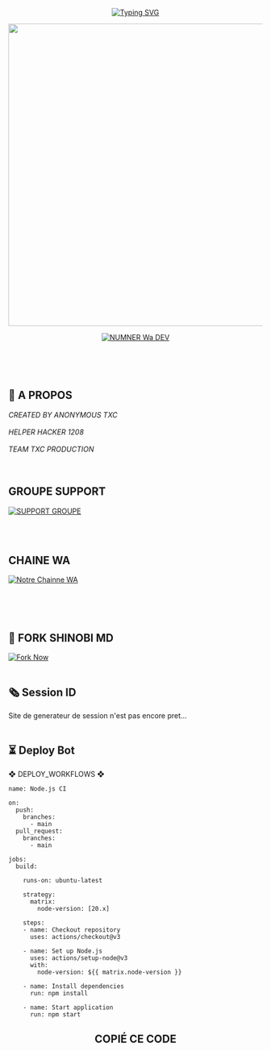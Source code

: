 <p align="center">
  <a href="https://git.io/typing-svg">
    <img src="https://readme-typing-svg.demolab.com?font=Poppins&size=120px&pause=1000&color=D7AF00&center=true&width=1500&height=300&lines=SHINOBI-MD" alt="Typing SVG" />
  </a>
</p>

<p align="center">
  <img src="https://files.catbox.moe/faao0n.jpg" width="600"/>
</p>

<p align="center">
<a
href="https://wa.me/+50942178818?text=*Salut%20Anonymous%20Txc*">
    <img title="NUMNER Wa DEV" src="https://img.shields.io/badge/NUMBER WA DEV-3AB500?style=for-the-badge&logo=whatsapp&logoColor=black" />
  </a>
</p></br></br></br>

## 🚀 A PROPOS
*CREATED BY ANONYMOUS TXC*</br></br>
*HELPER HACKER 1208*</br></br>
*TEAM TXC PRODUCTION*<br></br></br>



## GROUPE SUPPORT

<p>
<a
href="https://chat.whatsapp.com/CgG4vzvKUN33taPb4saTXJ">
    <img title="SUPPORT GROUPE" src="https://img.shields.io/badge/GROUPE SUPPORT-6EDA00?style=for-the-badge&logo=whatsapp&logoColor=black" />
  </a>
</p></br></br>

## CHAINE WA

<p>
<a
href="https://whatsapp.com/channel/0029VaojbRDKrWR2a38S5O1k">
    <img title="Notre Chainne WA" src="https://img.shields.io/badge/Notre Chaine WA-6EDA01?style=for-the-badge&logo=whatsapp&logoColor=black" />
  </a>
</p></br></br></br>


## 🔌 FORK SHINOBI MD

[![Fork Now](https://img.shields.io/badge/Fork-SHINOBI--MD-1234B7?style=for-the-badge&logo=github&logoColor=Black)](https://github.com/Anonymous-Txc999/SHINOBI-MD/fork)</br></br>


## 🗞️ Session ID

Site de generateur de session n'est pas encore pret...</br></br>

## ⏳ Deploy Bot

 ❖ DEPLOY_WORKFLOWS ❖

  
```
name: Node.js CI

on:
  push:
    branches:
      - main
  pull_request:
    branches:
      - main

jobs:
  build:

    runs-on: ubuntu-latest

    strategy:
      matrix:
        node-version: [20.x]

    steps:
    - name: Checkout repository
      uses: actions/checkout@v3

    - name: Set up Node.js
      uses: actions/setup-node@v3
      with:
        node-version: ${{ matrix.node-version }}

    - name: Install dependencies
      run: npm install

    - name: Start application
      run: npm start
```
<h2 align="center">  COPIÉ CE CODE
</h2>



